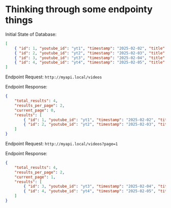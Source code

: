 # Thinking through some endpointy things

Initial State of Database:

```json
[
	{ "id": 1, "youtube_id": "yt1", "timestamp": "2025-02-02", "title": "test title" },
	{ "id": 2, "youtube_id": "yt2", "timestamp": "2025-02-03", "title": "a better title" },
	{ "id": 3, "youtube_id": "yt3", "timestamp": "2025-02-04", "title": "the best title" },
	{ "id": 4, "youtube_id": "yt4", "timestamp": "2025-02-05", "title": "the turtliest title" }
]
```

Endpoint Request:
`http://myapi.local/videos`

Endpoint Response:

```json
{
	"total_results": 4,
	"results_per_page": 2,
	"current_page": 0,
	"results": [
		{ "id": 1, "youtube_id": "yt1", "timestamp": "2025-02-02", "title": "test title" },
		{ "id": 2, "youtube_id": "yt2", "timestamp": "2025-02-03", "title": "a better title" }
	]
}
```

Endpoint Request:
`http://myapi.local/videos?page=1`

Endpoint Response:

```json
{
	"total_results": 4,
	"results_per_page": 2,
	"current_page": 1,
	"results": [
		{ "id": 3, "youtube_id": "yt3", "timestamp": "2025-02-04", "title": "the best title" },
		{ "id": 4, "youtube_id": "yt4", "timestamp": "2025-02-05", "title": "the turtliest title" }
	]
}
```
